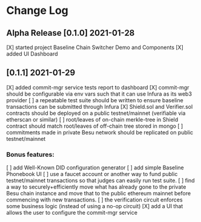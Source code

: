 # Change Log

## Alpha Release [0.1.0] 2021-01-28
[X] started project Baseline Chain Switcher Demo and Components
[X] added UI Dashboard

## [0.1.1] 2021-01-29
[X] added commit-mgr service tests report to dashboard
[X] commit-mgr should be configurable via env vars such that it can use Infura as its web3 provider
[ ] a repeatable test suite should be written to ensure baseline transactions can be submitted through Infura
[X] Shield.sol and Verifier.sol contracts should be deployed on a public testnet/mainnet (verifiable via etherscan or similar)
[ ] root/leaves of on-chain merkle-tree in Shield contract should match root/leaves of off-chain tree stored in mongo
[ ] commitments made in private Besu network should be replicated on public testnet/mainnet

### Bonus features:
[ ] add Well-Known DID configuration generator
[ ] add simple Baseline Phonebook UI
[ ] use a faucet account or another way to fund public testnet/mainnet transactions so that judges can easily run test suite.
[ ] find a way to securely+efficiently move what has already gone to the private Besu chain instance and move that to the public ethereum mainnet before commencing with new transactions.
[ ] the verification circuit enforces some business logic (instead of using a no-op circuit)
[X] add a UI that allows the user to configure the commit-mgr service